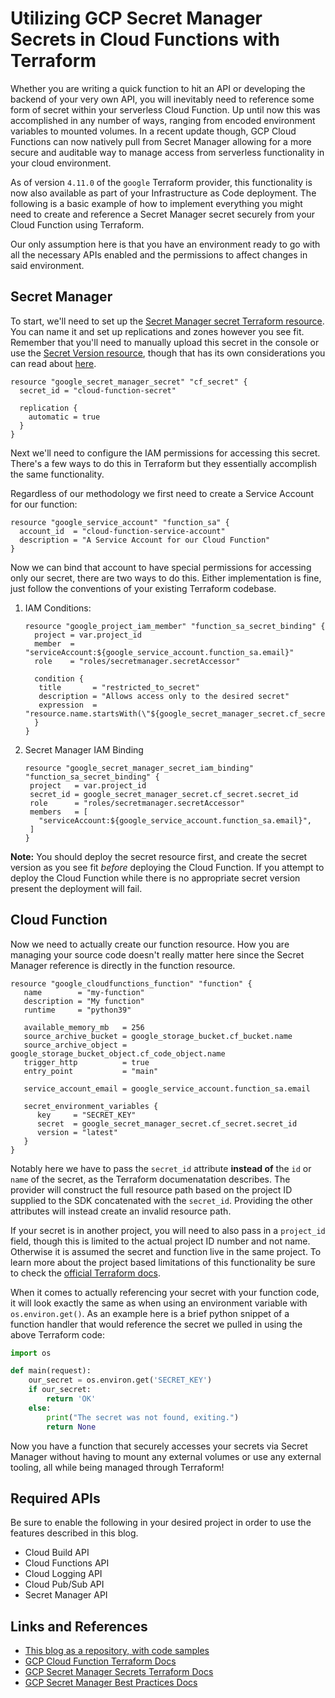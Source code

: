 # Utilizing GCP Secret Manager Secrets in Cloud Functions with Terraform

Whether you are writing a quick function to hit an API or developing the backend of your very own API, you will
inevitably need to reference some form of secret within your serverless Cloud Function.  Up until now this was 
accomplished in any number of ways, ranging from encoded environment variables to mounted volumes.  In a recent update 
though, GCP Cloud Functions can now natively pull from Secret Manager allowing for a more secure and auditable way to 
manage access from serverless functionality in your cloud environment.

As of version `4.11.0` of the `google` Terraform provider, this functionality is now also available as part of your 
Infrastructure as Code deployment.  The following is a basic example of how to implement everything you might need
to create and reference a Secret Manager secret securely from your Cloud Function using Terraform.

Our only assumption here is that you have an environment ready to go with all the necessary APIs enabled and the 
permissions to affect changes in said environment.

## Secret Manager

To start, we'll need to set up the [Secret Manager secret Terraform resource](https://registry.terraform.io/providers/hashicorp/google/latest/docs/resources/secret_manager_secret). 
You can name it and set up replications and zones however you see fit. Remember that you'll need to manually upload this
secret in the console or use the [Secret Version resource](https://registry.terraform.io/providers/hashicorp/google/latest/docs/resources/secret_manager_secret_version),
though that has its own considerations you can read about [here](https://registry.terraform.io/language/state/sensitive-data).

```hcl
resource "google_secret_manager_secret" "cf_secret" {
  secret_id = "cloud-function-secret"
  
  replication {
    automatic = true
  }
}
```

Next we'll need to configure the IAM permissions for accessing this secret.  There's a few ways to do this in Terraform
but they essentially accomplish the same functionality.

Regardless of our methodology we first need to create a Service Account for our function:
```hcl
resource "google_service_account" "function_sa" {
  account_id  = "cloud-function-service-account"
  description = "A Service Account for our Cloud Function"
}
```

Now we can bind that account to have special permissions for accessing only our secret, there are two ways to do this. 
Either implementation is fine, just follow the conventions of your existing Terraform codebase.

1. IAM Conditions:
   ```hcl
   resource "google_project_iam_member" "function_sa_secret_binding" {
     project = var.project_id
     member  = "serviceAccount:${google_service_account.function_sa.email}"
     role    = "roles/secretmanager.secretAccessor"

     condition {
      title       = "restricted_to_secret"
      description = "Allows access only to the desired secret"
      expression  = "resource.name.startsWith(\"${google_secret_manager_secret.cf_secret.name}\")"
     }
   }
   ```
2. Secret Manager IAM Binding
   ```hcl
   resource "google_secret_manager_secret_iam_binding" "function_sa_secret_binding" {
    project   = var.project_id
    secret_id = google_secret_manager_secret.cf_secret.secret_id
    role      = "roles/secretmanager.secretAccessor"
    members   = [
      "serviceAccount:${google_service_account.function_sa.email}",
    ]
   }
   ```

**Note:** You should deploy the secret resource first, and create the secret version as you see fit *before* deploying
the Cloud Function.  If you attempt to deploy the Cloud Function while there is no appropriate secret version present
the deployment will fail.

## Cloud Function

Now we need to actually create our function resource.  How you are managing your source code doesn't really matter here since the
Secret Manager reference is directly in the function resource.

```hcl
resource "google_cloudfunctions_function" "function" {
   name        = "my-function"
   description = "My function"
   runtime     = "python39"

   available_memory_mb   = 256
   source_archive_bucket = google_storage_bucket.cf_bucket.name
   source_archive_object = google_storage_bucket_object.cf_code_object.name
   trigger_http          = true
   entry_point           = "main"

   service_account_email = google_service_account.function_sa.email

   secret_environment_variables {
      key     = "SECRET_KEY"
      secret  = google_secret_manager_secret.cf_secret.secret_id
      version = "latest"
   }
}
```

Notably here we have to pass the `secret_id` attribute **instead of** the `id` or `name` of the secret, as the Terraform 
documenatation describes.  The provider will construct the full resource path based on the project ID supplied to the 
SDK concatenated with the `secret_id`. Providing the other attributes will instead create an invalid resource path. 

If your 
secret is in another project, you will need to also pass in a `project_id` field, though this is limited to the actual 
project ID number and not name. Otherwise it is assumed the secret and function live in the same project.  To learn more 
about the project based limitations of this functionality be sure to check the [official Terraform docs](https://registry.terraform.io/providers/hashicorp/google/latest/docs/resources/cloudfunctions_function#nested_secret_environment_variables).

When it comes to actually referencing your secret with your function code, it will look exactly the same as when using
an environment variable with `os.environ.get()`.  As an example here is a brief python snippet of a function handler 
that would reference the secret we pulled in using the above Terraform code:

```python
import os

def main(request):
    our_secret = os.environ.get('SECRET_KEY')
    if our_secret:
        return 'OK'
    else:
        print("The secret was not found, exiting.")
        return None
```

Now you have a function that securely accesses your secrets via Secret Manager without having to mount any external volumes
or use any external tooling, all while being managed through Terraform!

## Required APIs
Be sure to enable the following in your desired project in order to use the features described in this blog.
* Cloud Build API
* Cloud Functions API
* Cloud Logging API
* Cloud Pub/Sub API
* Secret Manager API

## Links and References
* [This blog as a repository, with code samples](https://github.com/adispen/gcp-secrets-in-cf)
* [GCP Cloud Function Terraform Docs](https://registry.terraform.io/providers/hashicorp/google/latest/docs/resources/cloudfunctions_function)
* [GCP Secret Manager Secrets Terraform Docs](https://registry.terraform.io/providers/hashicorp/google/latest/docs/resources/secret_manager_secret)
* [GCP Secret Manager Best Practices Docs](https://cloud.google.com/secret-manager/docs/best-practices)